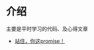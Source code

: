 # 介绍
主要是平时学习的代码、及心得文章
* [站住，你这promise！](https://github.com/wuyawei/fe-code/blob/master/js/Promise/promise.md)
